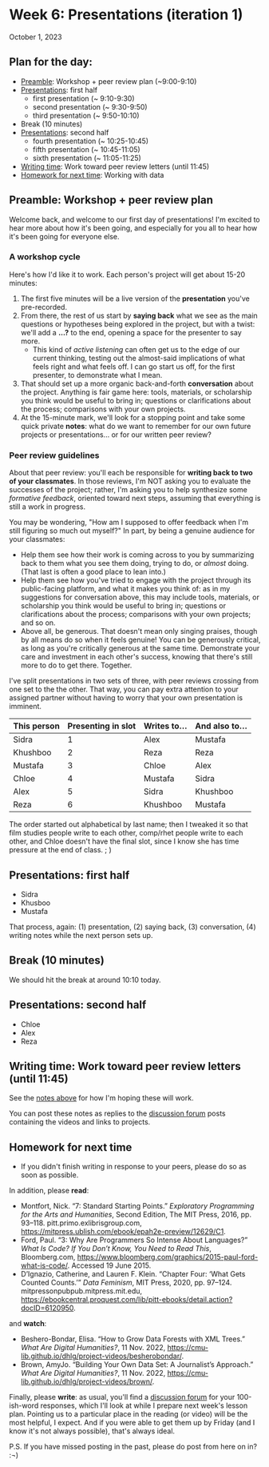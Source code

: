 
# Week 6: Presentations (iteration 1)
<span class="date">October 1, 2023</span>

## Plan for the day:

* [Preamble](#preamble): Workshop + peer review plan (~9:00-9:10)
* [Presentations](#first-half): first half
    - first presentation (~ 9:10-9:30)
    - second presentation (~ 9:30-9:50)
    - third presentation (~ 9:50-10:10)
* Break (10 minutes)
* [Presentations](#second-half): second half
    - fourth presentation (~ 10:25-10:45)
    - fifth presentation (~ 10:45-11:05)
    - sixth presentation (~ 11:05-11:25)
* [Writing time](#peer-review): Work toward peer review letters (until 11:45)
* [Homework for next time](#hw): Working with data

<a id="preamble"></a>
## Preamble: Workshop + peer review plan

Welcome back, and welcome to our first day of presentations! I'm excited to hear more about how it's been going, and especially for you all to hear how it's been going for everyone else.

### A workshop cycle

Here's how I'd like it to work. Each person's project will get about 15-20 minutes:

1. The first five minutes will be a live version of the **presentation** you've pre-recorded.
2. From there, the rest of us start by **saying back** what we see as the main questions or hypotheses being explored in the project, but with a twist: we'll add a **...?** to the end, opening a space for the presenter to say more.
    - This kind of _active listening_ can often get us to the edge of our current thinking, testing out the almost-said implications of what feels right and what feels off. I can go start us off, for the first presenter, to demonstrate what I mean.
3. That should set up a more organic back-and-forth **conversation** about the project. Anything is fair game here: tools, materials, or scholarship you think would be useful to bring in; questions or clarifications about the process; comparisons with your own projects.
4. At the 15-minute mark, we'll look for a stopping point and take some quick private **notes**: what do we want to remember for our own future projects or presentations... or for our written peer review?

### Peer review guidelines
About that peer review: you'll each be responsible for **writing back to two of your classmates**. In those reviews, I'm NOT asking you to evaluate the successes of the project; rather, I'm asking you to help synthesize some _formative feedback_, oriented toward next steps, assuming that everything is still a work in progress.

You may be wondering, "How am I supposed to offer feedback when I'm still figuring so much out myself?" In part, by being a genuine audience for your classmates:
* Help them see how their work is coming across to you by summarizing back to them what you see them doing, trying to do, or _almost_ doing. (That last is often a good place to lean into.)
* Help them see how you've tried to engage with the project through its public-facing platform, and what it makes you think of: as in my suggestions for conversation above, this may include tools, materials, or scholarship you think would be useful to bring in; questions or clarifications about the process; comparisons with your own projects; and so on.
* Above all, be generous. That doesn't mean only singing praises, though by all means do so when it feels genuine! You can be generously critical, as long as you're critically generous at the same time. Demonstrate your care and investment in each other's success, knowing that there's still more to do to get there. Together.

I've split presentations in two sets of three, with peer reviews crossing from one set to the  the other. That way, you can pay extra attention to your assigned partner without having to worry that your own presentation is imminent.

<table class="table table-bordered">
  <thead>
    <tr>
      <th scope="col">This person</th>
      <th scope="col">Presenting in slot</th>
      <th scope="col">Writes to…</th>
      <th scope="col">And also to…</th>
    </tr>
  </thead>
  <tbody>
    <tr>
      <td>Sidra</td>
      <td>1</td>
      <td>Alex</td>
      <td>Mustafa</td>
    </tr>
    <tr>
      <td>Khushboo</td>
      <td>2</td>
      <td>Reza</td>
      <td>Reza</td>
    </tr>
    <tr>
      <td>Mustafa</td>
      <td>3</td>
      <td>Chloe</td>
      <td>Alex</td>
    </tr>
    <tr>
      <td>Chloe</td>
      <td>4</td>
      <td>Mustafa</td>
      <td>Sidra</td>
    </tr>
    <tr>
      <td>Alex</td>
      <td>5</td>
      <td>Sidra</td>
      <td>Khushboo</td>
    </tr>
    <tr>
      <td>Reza</td>
      <td>6</td>
      <td>Khushboo</td>
      <td>Mustafa</td>
    </tr>
  </tbody>
</table>

The order started out alphabetical by last name; then I tweaked it so that film studies people write to each other, comp/rhet people write to each other, and Chloe doesn't have the final slot, since I know she has time pressure at the end of class. ; )

<a id="first-half"></a>
## Presentations: first half

* Sidra
* Khusboo
* Mustafa

That process, again: (1) presentation, (2) saying back, (3) conversation, (4) writing notes while the next person sets up.

## Break (10 minutes)
We should hit the break at around 10:10 today.

<a id="second-half"></a>
## Presentations: second half

* Chloe
* Alex
* Reza

<a id="peer-review"></a>
## Writing time: Work toward peer review letters (until 11:45)

See the [notes above](#peer-review-guidelines) for how I'm hoping these will work.

You can post these notes as replies to the [discussion forum]({{site.repo_url}}/discussions) posts containing the videos and links to projects.


<a id="hw"></a>
## Homework for next time

* If you didn't finish writing in response to your peers, please do so as soon as possible.

In addition, please **read**:

* Montfort, Nick. “7: Standard Starting Points.” _Exploratory Programming for the Arts and Humanities_, Second Edition, The MIT Press, 2016, pp. 93–118. pitt.primo.exlibrisgroup.com, <a href="https://mitpress.ublish.com/ebook/epah2e-preview/12629/C1">https://mitpress.ublish.com/ebook/epah2e-preview/12629/C1</a>.
* Ford, Paul. “3: Why Are Programmers So Intense About Languages?” _What Is Code? If You Don’t Know, You Need to Read This_, Bloomberg.com, <a href="https://www.bloomberg.com/graphics/2015-paul-ford-what-is-code/">https://www.bloomberg.com/graphics/2015-paul-ford-what-is-code/</a>. Accessed 19 June 2015.
* D’Ignazio, Catherine, and Lauren F. Klein. “Chapter Four: ‘What Gets Counted Counts.’” _Data Feminism_, MIT Press, 2020, pp. 97–124. mitpressonpubpub.mitpress.mit.edu, <a href="https://ebookcentral.proquest.com/lib/pitt-ebooks/detail.action?docID=6120950">https://ebookcentral.proquest.com/lib/pitt-ebooks/detail.action?docID=6120950</a>.

and **watch**:

* Beshero-Bondar, Elisa. “How to Grow Data Forests with XML Trees.” _What Are Digital Humanities?_, 11 Nov. 2022, <a href="https://cmu-lib.github.io/dhlg/project-videos/besherobondar/">https://cmu-lib.github.io/dhlg/project-videos/besherobondar/</a>.
* Brown, AmyJo. “Building Your Own Data Set: A Journalist’s Approach.” _What Are Digital Humanities?_, 11 Nov. 2022, <a href="https://cmu-lib.github.io/dhlg/project-videos/brown/">https://cmu-lib.github.io/dhlg/project-videos/brown/</a>.

Finally, please **write**: as usual, you'll find a [discussion forum]({{site.repo_url}}/discussions) for your 100-ish-word responses, which I'll look at while I prepare next week's lesson plan. Pointing us to a particular place in the reading (or video) will be the most helpful, I expect. And if you were able to get them up by Friday (and I know it's not always possible), that's always ideal.

P.S. If you have missed posting in the past, please do post from here on in? :¬)
